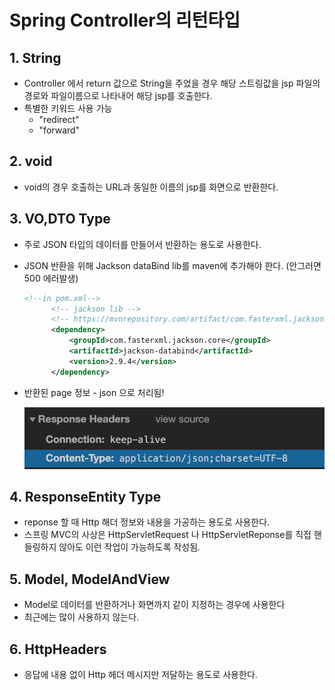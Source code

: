 # Spring Controller의 리턴타입

## 1. String

* Controller 에서 return 값으로 String을 주었을 경우 해당 스트링값을 jsp 파일의 경로와 파일이름으로 나타내어 해당 jsp를 호출한다.
* 특별한 키워드 사용 가능
  * "redirect" 
  * "forward"

## 2. void

* void의 경우 호출하는 URL과 동일한 이름의 jsp를 화면으로 반환한다.

## 3. VO,DTO Type

* 주로 JSON 타입의 데이터를 만들어서 반환하는 용도로 사용한다.

* JSON 반환을 위해 Jackson dataBind lib를 maven에 추가해야 한다. (안그러면 500 에러발생)

  ```xml
  <!--in pom.xml-->
  		<!-- jackson lib -->
  		<!-- https://mvnrepository.com/artifact/com.fasterxml.jackson.core/jackson-databind -->
  		<dependency>
  		    <groupId>com.fasterxml.jackson.core</groupId>
  		    <artifactId>jackson-databind</artifactId>
  		    <version>2.9.4</version>
  		</dependency>
  ```

* 반환된 page 정보 - json 으로 처리됨!

  ![image-20200818224104652](sts_Controller_returnType.assets/image-20200818224104652.png)

## 4. ResponseEntity Type

* reponse 할 때 Http 해더 정보와 내용을 가공하는 용도로 사용한다.
* 스프링 MVC의 사상은 HttpServletRequest 나 HttpServletReponse를 직접 핸들링하지 않아도 이런 작업이 가능하도록 작성됨.

## 5. Model, ModelAndView

* Model로 데이터를 반환하거나 화면까지 같이 지정하는 경우에 사용한다
* 최근에는 많이 사용하지 않는다.

## 6. HttpHeaders

* 응답에 내용 없이 Http 헤더 메시지만 저달하는 용도로 사용한다.

